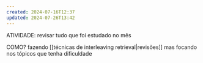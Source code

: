 ```yaml
---
created: 2024-07-16T12:37
updated: 2024-07-26T13:42
---
```

ATIVIDADE:
revisar tudo que foi estudado no mês

COMO?
fazendo [[técnicas de interleaving retrieval|revisões]] mas focando nos tópicos que tenha dificuldade

